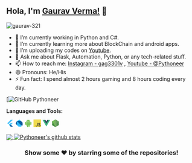 ## Hola, I'm [Gaurav Verma!]() 👋

<p align="left"> <img src="https://komarev.com/ghpvc/?username=gaurav-321&label=Views&color=blue&style=plastic" alt="gaurav-321" /> </p>



- 🔭 I’m currently working in Python and C#.
- 🌱 I’m currently learning more about BlockChain and android apps.
- 👯 I’m uploading my codes on [Youtube](https://www.youtube.com/channel/UCSRhJd7e187XA9It6GetXRw).
- 💬 Ask me about Flask, Automation, Python, or any tech-related stuff.
- 📫 How to reach me: [Instagram - gag3301v](https://www.instagram.com/gag3301v/) , [Youtube - @Pythoneer](https://www.youtube.com/channel/UCSRhJd7e187XA9It6GetXRw)
- 😄 Pronouns: He/His
- ⚡ Fun fact: I spend almost 2 hours gaming and 8 hours coding every day.

[![GitHub Pythoneer](https://github.com/gaurav-321/)

**Languages and Tools:**  

<code><img height="20" src="https://raw.githubusercontent.com/github/explore/80688e429a7d4ef2fca1e82350fe8e3517d3494d/topics/flutter/flutter.png"></code>
<code><img height="20" src="https://raw.githubusercontent.com/github/explore/80688e429a7d4ef2fca1e82350fe8e3517d3494d/topics/dart/dart.png"></code>
<code><img height="20" src="https://raw.githubusercontent.com/github/explore/80688e429a7d4ef2fca1e82350fe8e3517d3494d/topics/android/android.png"></code>
<code><img height="20" src="https://raw.githubusercontent.com/github/explore/80688e429a7d4ef2fca1e82350fe8e3517d3494d/topics/javascript/javascript.png"></code>
<code><img height="20" src="https://raw.githubusercontent.com/github/explore/80688e429a7d4ef2fca1e82350fe8e3517d3494d/topics/vue/vue.png"></code>
<code><img height="20" src="https://raw.githubusercontent.com/github/explore/80688e429a7d4ef2fca1e82350fe8e3517d3494d/topics/nodejs/nodejs.png"></code>    

<a href="https://github.com/gaurav-321">
  <img align="center" src="https://github-readme-stats.vercel.app/api/top-langs/?username=gaurav-321&theme=light&hide_langs_below=1" />
</a>
<a href="https://github.com/gaurav-321">
 <img align="center" src="https://github-readme-stats.vercel.app/api?username=gaurav-321&show_icons=true&theme=light&line_height=27" alt="Pythoneer's github stats"/>
</a>

<div align="center">

### Show some ❤️ by starring some of the repositories!

</div>

